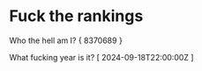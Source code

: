 # Fuck the rankings

Who the hell am I?
{ 8370689 }

What fucking year is it?
[ 2024-09-18T22:00:00Z ]
